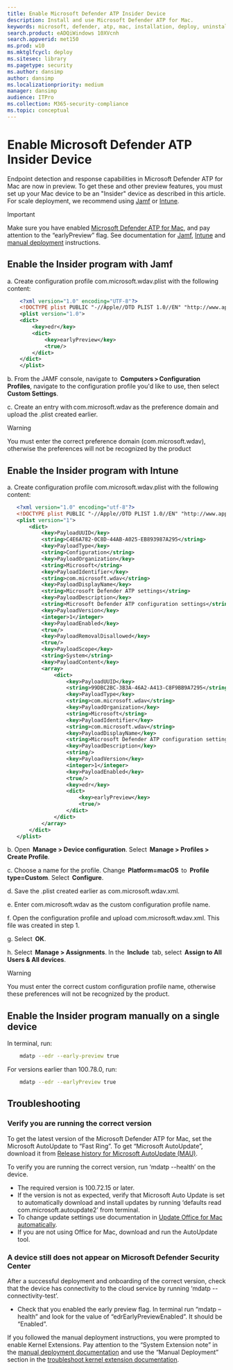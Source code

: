 ```yaml
---
title: Enable Microsoft Defender ATP Insider Device
description: Install and use Microsoft Defender ATP for Mac.
keywords: microsoft, defender, atp, mac, installation, deploy, uninstallation, intune, jamf, macos, catalina, mojave, high sierra
search.product: eADQiWindows 10XVcnh
search.appverid: met150
ms.prod: w10
ms.mktglfcycl: deploy
ms.sitesec: library
ms.pagetype: security
ms.author: dansimp
author: dansimp
ms.localizationpriority: medium
manager: dansimp
audience: ITPro
ms.collection: M365-security-compliance
ms.topic: conceptual
---
```


# Enable Microsoft Defender ATP Insider Device

Endpoint detection and response capabilities in Microsoft Defender ATP for Mac are now in preview. To get these and other preview features, you must set up your Mac device to be an "Insider" device as described in this article. For scale deployment, we recommend using [Jamf](#enable-the-insider-program-with-jamf) or [Intune](#enable-the-insider-program-with-intune).

>[!IMPORTANT]
>Make sure you have enabled [Microsoft Defender ATP for Mac](microsoft-defender-atp-mac.md#how-to-install-microsoft-defender-atp-for-mac), and pay attention to the “earlyPreview” flag. See documentation for [Jamf](mac-install-with-jamf.md), [Intune](mac-install-with-intune.md) and [manual deployment](mac-install-manually.md) instructions.

## Enable the Insider program with Jamf

a. Create configuration profile com.microsoft.wdav.plist with the following content:

```XML
    <?xml version="1.0" encoding="UTF-8"?>
    <!DOCTYPE plist PUBLIC "-//Apple//DTD PLIST 1.0//EN" "http://www.apple.com/DTDs/PropertyList-1.0.dtd">
    <plist version="1.0">
    <dict>
        <key>edr</key>
        <dict>
            <key>earlyPreview</key>
            <true/>
        </dict>
    </dict>
    </plist>
```

b. From the JAMF console, navigate to  **Computers > Configuration Profiles**, navigate to the configuration profile you'd like to use, then select  **Custom Settings**.

c. Create an entry with com.microsoft.wdav as the preference domain and upload the .plist created earlier.

>[!WARNING]
>You must enter the correct preference domain (com.microsoft.wdav), otherwise the preferences will not be recognized by the product

## Enable the Insider program with Intune

a. Create configuration profile com.microsoft.wdav.plist with the following content:

 ```XML
    <?xml version="1.0" encoding="utf-8"?>
    <!DOCTYPE plist PUBLIC "-//Apple//DTD PLIST 1.0//EN" "http://www.apple.com/DTDs/PropertyList-1.0.dtd">
    <plist version="1">
        <dict>
            <key>PayloadUUID</key>
            <string>C4E6A782-0C8D-44AB-A025-EB893987A295</string>
            <key>PayloadType</key>
            <string>Configuration</string>
            <key>PayloadOrganization</key>
            <string>Microsoft</string>
            <key>PayloadIdentifier</key>
            <string>com.microsoft.wdav</string>
            <key>PayloadDisplayName</key>
            <string>Microsoft Defender ATP settings</string>
            <key>PayloadDescription</key>
            <string>Microsoft Defender ATP configuration settings</string>
            <key>PayloadVersion</key>
            <integer>1</integer>
            <key>PayloadEnabled</key>
            <true/>
            <key>PayloadRemovalDisallowed</key>
            <true/>
            <key>PayloadScope</key>
            <string>System</string>
            <key>PayloadContent</key>
            <array>
                <dict>
                    <key>PayloadUUID</key>
                    <string>99DBC2BC-3B3A-46A2-A413-C8F9BB9A7295</string>
                    <key>PayloadType</key>
                    <string>com.microsoft.wdav</string>
                    <key>PayloadOrganization</key>
                    <string>Microsoft</string>
                    <key>PayloadIdentifier</key>
                    <string>com.microsoft.wdav</string>
                    <key>PayloadDisplayName</key>
                    <string>Microsoft Defender ATP configuration settings</string>
                    <key>PayloadDescription</key>
                    <string/>
                    <key>PayloadVersion</key>
                    <integer>1</integer>
                    <key>PayloadEnabled</key>
                    <true/>
                    <key>edr</key>
                    <dict>
                        <key>earlyPreview</key>
                        <true/>
                    </dict>
                </dict>
            </array>
        </dict>
    </plist>
```

b. Open  **Manage > Device configuration**. Select  **Manage > Profiles > Create Profile**.

c. Choose a name for the profile. Change  **Platform=macOS**  to  **Profile type=Custom**. Select  **Configure**.

d. Save the .plist created earlier as com.microsoft.wdav.xml.

e. Enter com.microsoft.wdav as the custom configuration profile name.

f. Open the configuration profile and upload com.microsoft.wdav.xml. This file was created in step 1.

g. Select  **OK**.

h. Select  **Manage > Assignments**. In the  **Include**  tab, select  **Assign to All Users & All devices**.

>[!WARNING]
>You must enter the correct custom configuration profile name, otherwise these preferences will not be recognized by the product.

## Enable the Insider program manually on a single device

In terminal, run:

```bash
    mdatp --edr --early-preview true
 ```

For versions earlier than 100.78.0, run:

```bash
    mdatp --edr --earlyPreview true
```

## Troubleshooting

### Verify you are running the correct version

To get the latest version of the Microsoft Defender ATP for Mac, set the Microsoft AutoUpdate to “Fast Ring”. To get “Microsoft AutoUpdate”, download it from [Release history for Microsoft AutoUpdate (MAU)](https://docs.microsoft.com/officeupdates/release-history-microsoft-autoupdate).

To verify you are running the correct version, run ‘mdatp --health’ on the device.

* The required version is 100.72.15 or later.
* If the version is not as expected, verify that Microsoft Auto Update is set to automatically download and install updates by running ‘defaults read com.microsoft.autoupdate2’ from terminal.
* To change update settings use documentation in [Update Office for Mac automatically](https://support.office.com/article/update-office-for-mac-automatically-bfd1e497-c24d-4754-92ab-910a4074d7c1).
* If you are not using Office for Mac, download and run the AutoUpdate tool.

### A device still does not appear on Microsoft Defender Security Center

After a successful deployment and onboarding of the correct version, check that the device has connectivity to the cloud service by running ‘mdatp --connectivity-test’.

* Check that you enabled the early preview flag. In terminal run “mdatp –health” and look for the value of “edrEarlyPreviewEnabled”. It should be “Enabled”.

If you followed the manual deployment instructions, you were prompted to enable Kernel Extensions. Pay attention to the “System Extension note” in the [manual deployment documentation](mac-install-manually.md#application-installation) and use the “Manual Deployment” section in the [troubleshoot kernel extension documentation](mac-support-kext.md#manual-deployment).
